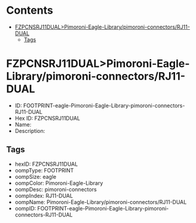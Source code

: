 



Contents
========

* [FZPCNSRJ11DUAL>Pimoroni-Eagle-Library/pimoroni-connectors/RJ11-DUAL](#fzpcnsrj11dualpimoroni-eagle-librarypimoroni-connectorsrj11-dual)
	* [Tags](#tags)

# FZPCNSRJ11DUAL>Pimoroni-Eagle-Library/pimoroni-connectors/RJ11-DUAL

- ID: FOOTPRINT-eagle-Pimoroni-Eagle-Library-pimoroni-connectors-RJ11-DUAL
- Hex ID: FZPCNSRJ11DUAL
- Name: 
- Description: 

## Tags

- hexID: FZPCNSRJ11DUAL
- oompType: FOOTPRINT
- oompSize: eagle
- oompColor: Pimoroni-Eagle-Library
- oompDesc: pimoroni-connectors
- oompIndex: RJ11-DUAL
- oompName: Pimoroni-Eagle-Library/pimoroni-connectors/RJ11-DUAL
- oompID: FOOTPRINT-eagle-Pimoroni-Eagle-Library-pimoroni-connectors-RJ11-DUAL
